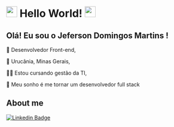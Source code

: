 # <img src="https://github.com/TheDudeThatCode/TheDudeThatCode/blob/master/Assets/Hi.gif" width="29px"> Hello World! <img src=https://github.com/TheDudeThatCode/TheDudeThatCode/blob/master/Assets/Earth.gif width="29">

 

## Olá! Eu sou o Jeferson Domingos Martins !

 
📖 Desenvolvedor Front-end,

:house_with_garden: Urucânia, Minas Gerais,

👨‍🎓 Estou cursando gestão da TI,

🙏 Meu sonho é me tornar um desenvolvedor full stack





 

## About me

[![Linkedin Badge](https://img.shields.io/badge/-LinkedIn-blue?style=flat-square&logo=Linkedin&logoColor=white&link=https://www.linkedin.com/in/jefersondomingos)](https://www.linkedin.com/in/jefersondomingos)
